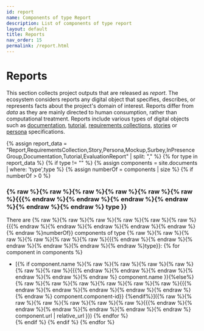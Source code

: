 ```yaml
---
id: report
name: Components of type Report
description: List of components of type report
layout: default
title: Reports
nav_order: 15
permalink: /report.html
---
```


# Reports

This section collects project outputs that are released as *report*.
The ecosystem considers reports any digital object that specifies, describes, or represents facts about the project's domain of interest.
Reports differ from *data* as they are mainly directed to human consumption, rather than computational treatment.
Reports include various types of digital objects such as [documentation](#documentation), [tutorial](#tutorial), [requirements collections](#requirementscollection), [stories](#story) or [persona](#persona) specifications.

<div id="chart_container_report"></div>
<script>
anychart.onDocumentReady(function() {
    // set the data
    var data = [
        {x: "Documentation", value: 4}, 
        {x: "Persona", value: 22}, 
        {x: "RequirementsCollection", value: 2}, 
        {x: "Story", value: 35}, 
        {x: "Tutorial", value: 1}
    ];
    // create the chart
    var chart = anychart.pie3d();
    // set the chart title
    // chart.title("Report Components by Type");
    // add the data
    chart.data(data);
    // sort elements
    chart.sort("desc");  
    // set legend position
    chart.legend().position("right");
    // set items layout
    chart.legend().itemsLayout("vertical");  
    // display the chart in the container
    chart.container('chart_container_report');
    chart.draw();
  });
  </script>

{% assign report_data = "Report,RequirementsCollection,Story,Persona,Mockup,Surbey,InPresenceGroup,Documentation,Tutorial,EvaluationReport" | split: "," %}
{% for type in report_data %}
{% if type != "" %}
{% assign components =  site.documents  | where: 'type',type %}
{% assign numberOf = components | size %}
{% if numberOf > 0 %}
### {% raw %}{% raw %}{% raw %}{% raw %}{% raw %}{% raw %}{{{% endraw %}{% endraw %}{% endraw %}{% endraw %}{% endraw %}{% endraw %} type }}

There are {% raw %}{% raw %}{% raw %}{% raw %}{% raw %}{% raw %}{{{% endraw %}{% endraw %}{% endraw %}{% endraw %}{% endraw %}{% endraw %}numberOf}} components of type {% raw %}{% raw %}{% raw %}{% raw %}{% raw %}{% raw %}{{{% endraw %}{% endraw %}{% endraw %}{% endraw %}{% endraw %}{% endraw %}type}}:
	{% for component in components %}
- [{% if component.name %}{% raw %}{% raw %}{% raw %}{% raw %}{% raw %}{% raw %}{{{% endraw %}{% endraw %}{% endraw %}{% endraw %}{% endraw %}{% endraw %} component.name }}{%else%}{% raw %}{% raw %}{% raw %}{% raw %}{% raw %}{% raw %}{{{% endraw %}{% endraw %}{% endraw %}{% endraw %}{% endraw %}{% endraw %} component.component-id}} {%endif%}]({% raw %}{% raw %}{% raw %}{% raw %}{% raw %}{% raw %}{{{% endraw %}{% endraw %}{% endraw %}{% endraw %}{% endraw %}{% endraw %} component.url | relative_url }})	{% endfor %}	
{% endif %}
{% endif %}
{% endfor %}